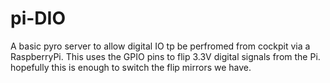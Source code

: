# pi-DIO
A basic pyro server to allow digital IO tp be perfromed from cockpit via a
RaspberryPi. This uses the GPIO pins to flip 3.3V digital signals from the Pi. hopefully this is enough to switch the flip mirrors we have.

 
